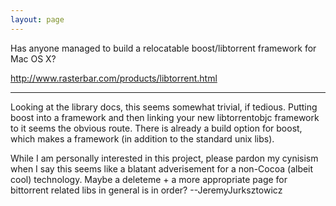 ```yaml
---
layout: page
---
```


Has anyone managed to build a relocatable boost/libtorrent framework for Mac OS X?

http://www.rasterbar.com/products/libtorrent.html

----

Looking at the library docs, this seems somewhat trivial, if tedious. Putting boost into a framework and then linking your new libtorrentobjc framework to it seems the obvious route. There is already a build option for boost, which makes a framework (in addition to the standard unix libs).

While I am personally interested in this project, please pardon my cynisism when I say this seems like a blatant adverisement for a non-Cocoa (albeit cool) technology. Maybe a deleteme + a more appropriate page for bittorrent related libs in general is in order? --JeremyJurksztowicz
